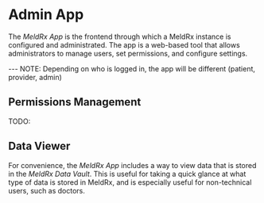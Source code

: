 # Admin App

The _MeldRx App_ is the frontend through which a MeldRx instance is configured and administrated.
The app is a web-based tool that allows administrators to manage users, set permissions, and configure settings.

--- NOTE: Depending on who is logged in, the app will be different (patient, provider, admin)

## Permissions Management

TODO:

## Data Viewer

For convenience, the _MeldRx App_ includes a way to view data that is stored in the _MeldRx Data Vault_.
This is useful for taking a quick glance at what type of data is stored in MeldRx, and is especially useful for non-technical users, such as doctors.